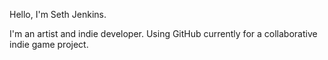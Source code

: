 Hello, I'm Seth Jenkins.

I'm an artist and indie developer. Using GitHub currently for a collaborative indie game project.
